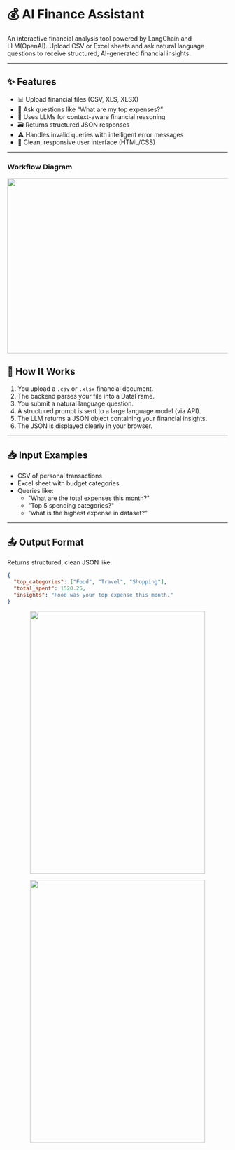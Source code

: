 # 💰 AI Finance Assistant

An interactive financial analysis tool powered by LangChain and LLM(OpenAI). Upload CSV or Excel sheets and ask natural language questions to receive structured, AI-generated financial insights.

---

## ✨ Features

- 📊 Upload financial files (CSV, XLS, XLSX)
- 💬 Ask questions like “What are my top expenses?”
- 🧠 Uses LLMs for context-aware financial reasoning
- 🗃️ Returns structured JSON responses
- ⚠️ Handles invalid queries with intelligent error messages
- 🎨 Clean, responsive user interface (HTML/CSS)

---
### Workflow Diagram
<p align="center">
  <img src="https://i.postimg.cc/RhF42cft/Mermaid-Chart-Create-complex-visual-diagrams-with-text-A-smarter-way-of-creating-diagrams-2025.png" width="700" height="400"/>
</p>


## 🧠 How It Works

1. You upload a `.csv` or `.xlsx` financial document.
2. The backend parses your file into a DataFrame.
3. You submit a natural language question.
4. A structured prompt is sent to a large language model (via API).
5. The LLM returns a JSON object containing your financial insights.
6. The JSON is displayed clearly in your browser.

---

## 📥 Input Examples

- CSV of personal transactions
- Excel sheet with budget categories
- Queries like:
  - "What are the total expenses this month?"
  - "Top 5 spending categories?"
  - "what is the highest expense in dataset?"

---

## 📤 Output Format

Returns structured, clean JSON like:

```json
{
  "top_categories": ["Food", "Travel", "Shopping"],
  "total_spent": 1520.25,
  "insights": "Food was your top expense this month."
}
```
<p align="center">
  <img src="https://i.postimg.cc/KYkLhMPd/Screenshot-2025-07-03-144819.png" width="400" height="600"/>
</p>
<p align="center">
  <img src="https://i.postimg.cc/Px1wPnFy/Screenshot-2025-07-03-144744.png" width="400" height="600"/>
</p>
